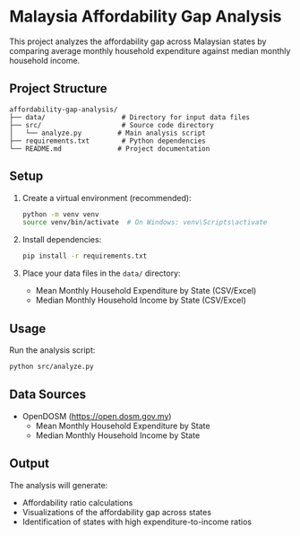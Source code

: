 # Malaysia Affordability Gap Analysis

This project analyzes the affordability gap across Malaysian states by comparing average monthly household expenditure against median monthly household income.

## Project Structure
```
affordability-gap-analysis/
├── data/                   # Directory for input data files
├── src/                    # Source code directory
│   └── analyze.py         # Main analysis script
├── requirements.txt        # Python dependencies
└── README.md              # Project documentation
```

## Setup
1. Create a virtual environment (recommended):
   ```bash
   python -m venv venv
   source venv/bin/activate  # On Windows: venv\Scripts\activate
   ```

2. Install dependencies:
   ```bash
   pip install -r requirements.txt
   ```

3. Place your data files in the `data/` directory:
   - Mean Monthly Household Expenditure by State (CSV/Excel)
   - Median Monthly Household Income by State (CSV/Excel)

## Usage
Run the analysis script:
```bash
python src/analyze.py
```

## Data Sources
- OpenDOSM (https://open.dosm.gov.my)
  - Mean Monthly Household Expenditure by State
  - Median Monthly Household Income by State

## Output
The analysis will generate:
- Affordability ratio calculations
- Visualizations of the affordability gap across states
- Identification of states with high expenditure-to-income ratios 
